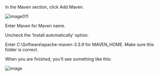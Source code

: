 In the Maven section, click Add Maven.

![image011](https://user-images.githubusercontent.com/558905/37420233-ad033176-278c-11e8-8ff8-74dee4b08a27.png)

Enter Maven for Maven name.

Uncheck the ‘Install automatically’ option.

Enter C:\Software\apache-maven-3.3.9 for MAVEN_HOME. Make sure this folder is correct.

When you are finished, you'll see something like this:

![image](https://user-images.githubusercontent.com/558905/37561649-3138c902-2a2a-11e8-8169-03e977ed2676.png)

